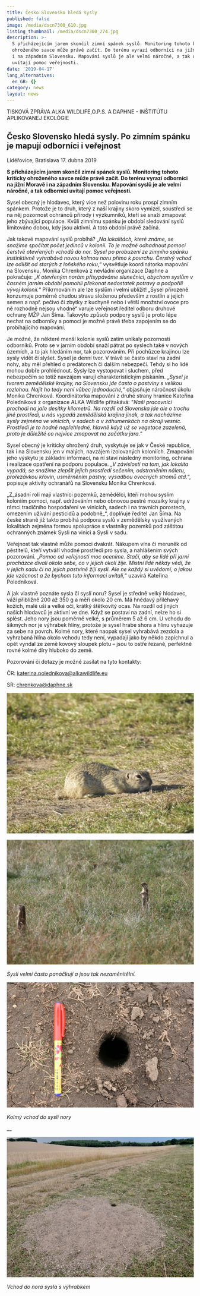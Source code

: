 ```yaml
---
title: Česko Slovensko hledá sysly
published: false
image: /media/dscn7300_610.jpg
listing_thumbnail: /media/dscn7300_274.jpg
description: >-
  S přicházejícím jarem skončil zimní spánek syslů. Monitoring tohoto kriticky
  ohroženého savce může právě začít. Do terénu vyrazí odborníci na jižní Moravě
  i na západním Slovensku. Mapování syslů je ale velmi náročné, a tak odborníci
  uvítají pomoc veřejnosti. 
date: '2019-04-17'
lang_alternatives:
  en_GB: {}
category: news
layout: news
---
```

TISKOVÁ ZPRÁVA ALKA WILDLIFE,O.P.S. A DAPHNE - INŠTITÚTU APLIKOVANEJ EKOLÓGIE

## Česko Slovensko hledá sysly. Po zimním spánku je mapují odborníci i veřejnost

Lidéřovice, Bratislava 17. dubna 2019 

**S přicházejícím jarem skončil zimní spánek syslů. Monitoring tohoto kriticky ohroženého savce může právě začít. Do terénu vyrazí odborníci na jižní Moravě i na západním Slovensku. Mapování syslů je ale velmi náročné, a tak odborníci uvítají pomoc veřejnosti.** 

Sysel obecný je hlodavec, který více než polovinu roku prospí zimním spánkem. Protože je to druh, který z naší krajiny skoro vymizel, soustředí se na něj pozornost ochránců přírody i výzkumníků, kteří se snaží zmapovat jeho zbývající populace. Kvůli zimnímu spánku je období sledování syslů limitováno dobou, kdy jsou aktivní. A toto období právě začíná. 

Jak takové mapování syslů probíhá? „_Na lokalitách, které známe, se snažíme spočítat počet jedinců v kolonii. To je možné odhadnout pomocí čerstvě otevřených vchodů do nor. Sysel po probuzení ze zimního spánku instinktivně vyhrabává novou kolmou noru přímo k povrchu. Čerstvý vchod lze odlišit od starých z loňského roku_,“ vysvětluje koordinátorka mapování na Slovensku, Monika Chrenková z nevládní organizace Daphne a pokračuje: „_K otevřeným norám přisypáváme slunečnici, abychom syslům v časném jarním období pomohli překonat nedostatek potravy a podpořili vývoj kolonií._“ Přikrmováním ale lze syslům i velmi ublížit! „Sysel přirozeně konzumuje poměrně chudou stravu složenou především z rostlin a jejich semen a např. pečivo či zbytky z kuchyně nebo i větší množství ovoce pro ně rozhodně nejsou vhodné“ varuje veřejnost ředitel odboru druhové ochrany MŽP Jan Šíma. Takovýto způsob podpory syslů je proto lépe nechat na odborníky a pomoci je možné právě třeba zapojením se do probíhajícího mapování.  

Je možné, že některé menší kolonie syslů zatím unikaly pozornosti odborníků. Proto se v jarním období snaží pátrat po syslech také v nových územích, a to jak hledáním nor, tak pozorováním. Při pochůzce krajinou lze sysly vidět či slyšet. Sysel je denní tvor. V trávě se často staví na zadní nohy, aby měl přehled o predátorech či dalším nebezpečí. Tehdy si ho lidé mohou dobře prohlédnout. Sysly lze vystopovat i sluchem, před nebezpečím se totiž navzájem varují charakteristickým pískáním. „_Sysel je tvorem zemědělské krajiny, na Slovensku jde často o pastviny s velikou rozlohou. Najít ho tedy není vůbec jednoduché,_“ objasňuje náročnost úkolu Monika Chrenková. Koordinátorka mapování z druhé strany hranice Kateřina Poledníková z organizace ALKA Wildlife přitakává: "_Naši pracovníci prochodí na jaře desítky kilometrů. Na rozdíl od Slovenska jde ale o trochu jiné prostředí, u nás vypadá zemědělská krajina jinak, a tak nacházíme sysly zejména ve vinicích, v sadech a v záhumenkách na okraji vesnic. Prostředí je to hodně nepřehledné, hlavně když už se vegetace zazelená, proto je důležité co nejvíce zmapovat na začátku jara_.“ 

Sysel obecný je kriticky ohrožený druh, vyskytuje se jak v České republice, tak i na Slovensku jen v malých, navzájem izolovaných koloniích. Zmapování jeho výskytu je základní informací, na ní staví následný monitoring, ochrana i realizace opatření na podporu  populace. „_V závislosti na tom, jak lokalita vypadá, se snažíme zlepšit jejich prostředí sečením, odstraněním náletu, prořezávkou křovin, usměrněním pastvy, výsadbou ovocných stromů atd_.“, popisuje aktivity ochranářů na Slovensku Monika Chrenková. 

„Z_ásadní roli mají vlastníci pozemků, zemědělci, kteří mohou syslím koloniím pomoci, např. udržováním nebo obnovou pestré mozaiky krajiny v rámci tradičního hospodaření ve vinicích, sadech i na travních porostech, omezením užívání pesticidů a podobně_“, doplňuje ředitel Jan Šíma. Na české straně již takto probíhá podpora syslů v zemědělsky využívaných lokalitách zejména formou spolupráce s vlastníky pozemků pod záštitou ochranných známek Sysli na vinici a Sysli v sadu. 

Veřejnost tak vlastně může pomoci dvakrát. Nákupem vína či meruněk od pěstitelů, kteří vytváří vhodné prostředí pro sysla, a nahlášením svých pozorování. „_Pomoc od veřejnosti moc oceníme. Stačí, aby se lidé při jarní procházce dívali okolo sebe, co v jejich okolí žije. Místní lidé někdy vědí, že v jejich sadu či na jejich pastvině žijí sysli. Ale ne každý si uvědomí, o jakou jde vzácnost a že bychom tuto informaci uvítali_,“ uzavírá Kateřina Poledníková. 

A jak vlastně poznáte sysla či syslí noru? Sysel je středně velký hlodavec, váží přibližně 200 až 350 g a měří okolo 20 cm. Má hnědavý přiléhavý kožich, malé uši a velké oči, krátký štětkovitý ocas. Na rozdíl od jiných našich hlodavců je aktivní ve dne. Když se postaví na zadní, nelze ho si splést. Jeho nory jsou poměrně velké, s průměrem 5 až 6 cm. U vchodu do šikmých nor je výhrabek hlíny, protože je sysel hrabe shora a hlínu vyhazuje za sebe na povrch. Kolmé nory, které naopak sysel vyhrabává zezdola a vyhrabaná hlína okolo vchodu tedy není, vypadají jako by někdo zapíchnul a opět vyndal ze země kovový sloupek plotu – jsou to ostře řezané, perfektně rovné kolmé díry hluboko do země. 

Pozorování či dotazy je možné zasílat na tyto kontakty: 

ČR: katerina.polednikova@alkawildlife.eu 

SR: chrenkova@daphne.sk

![Sysel obecný](/media/dscn2749_610.jpg "sysel obecný")

![Dva panáčkující sysli v trávě](/media/img_8253_610.jpg "sysel obecný")

_Sysli velmi často panáčkují a jsou tak nezaměnitělní._



![Vchod do nory kolmo dolů](/media/img_8959_610.jpg "Kolmý vchod do nory")

_Kolmý vchod do syslí nory_

__

![Nora sysla s výhrabkem](/media/dscn0142_610.jpg "Nora sysla s výhrabkem")

_Vchod do nora sysla s výhrabkem_
